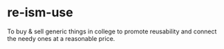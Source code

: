 # re-ism-use
To buy &amp; sell generic things in college to promote reusability and connect the needy ones at a reasonable price.
